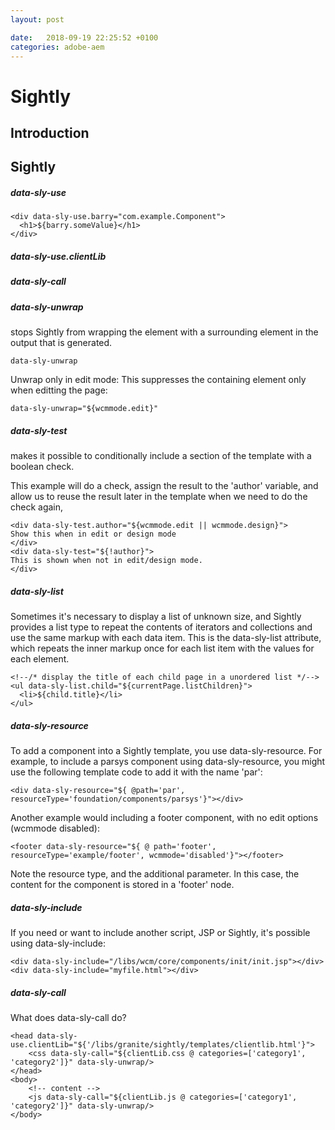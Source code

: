```yaml
---
layout: post

date:   2018-09-19 22:25:52 +0100
categories: adobe-aem
---
```

Sightly
=======

Introduction
------------

Sightly
-------

##### data-sly-use

    <div data-sly-use.barry="com.example.Component">
      <h1>${barry.someValue}</h1>
    </div>

##### data-sly-use.clientLib

##### data-sly-call

##### data-sly-unwrap

stops Sightly from wrapping the element with a surrounding element in
the output that is generated.

    data-sly-unwrap

Unwrap only in edit mode: This suppresses the containing element only
when editting the page:

    data-sly-unwrap="${wcmmode.edit}"

##### data-sly-test

makes it possible to conditionally include a section of the template
with a boolean check.

This example will do a check, assign the result to the 'author'
variable, and allow us to reuse the result later in the template when we
need to do the check again,

    <div data-sly-test.author="${wcmmode.edit || wcmmode.design}">
    Show this when in edit or design mode
    </div>
    <div data-sly-test="${!author}">
    This is shown when not in edit/design mode.
    </div>

##### data-sly-list

Sometimes it's necessary to display a list of unknown size, and Sightly
provides a list type to repeat the contents of iterators and collections
and use the same markup with each data item. This is the data-sly-list
attribute, which repeats the inner markup once for each list item with
the values for each element.

    <!--/* display the title of each child page in a unordered list */-->
    <ul data-sly-list.child="${currentPage.listChildren}">
      <li>${child.title}</li>
    </ul>

##### data-sly-resource

To add a component into a Sightly template, you use data-sly-resource.
For example, to include a parsys component using data-sly-resource, you
might use the following template code to add it with the name 'par':

    <div data-sly-resource="${ @path='par', resourceType='foundation/components/parsys'}"></div>

Another example would including a footer component, with no edit options
(wcmmode disabled):

    <footer data-sly-resource="${ @ path='footer', resourceType='example/footer', wcmmode='disabled'}"></footer>

Note the resource type, and the additional parameter. In this case, the
content for the component is stored in a 'footer' node.

##### data-sly-include

If you need or want to include another script, JSP or Sightly, it's
possible using data-sly-include:

    <div data-sly-include="/libs/wcm/core/components/init/init.jsp"></div>
    <div data-sly-include="myfile.html"></div>

##### data-sly-call

What does data-sly-call do?

    <head data-sly-use.clientLib="${'/libs/granite/sightly/templates/clientlib.html'}">
        <css data-sly-call="${clientLib.css @ categories=['category1', 'category2']}" data-sly-unwrap/>
    </head>
    <body>
        <!-- content -->
        <js data-sly-call="${clientLib.js @ categories=['category1', 'category2']}" data-sly-unwrap/>
    </body>

